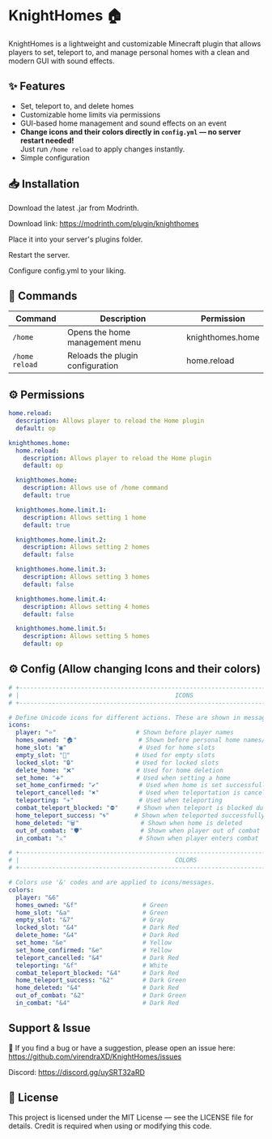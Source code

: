# KnightHomes 🏠

KnightHomes is a lightweight and customizable Minecraft plugin that allows players to set, teleport to, and manage personal homes with a clean and modern GUI with sound effects.

## ✨ Features
- Set, teleport to, and delete homes
- Customizable home limits via permissions
- GUI-based home management and sound effects on an event
- **Change icons and their colors directly in `config.yml` — no server restart needed!**  
  Just run `/home reload` to apply changes instantly.
- Simple configuration

## 📥 Installation
Download the latest .jar from Modrinth.

Download link: https://modrinth.com/plugin/knighthomes

Place it into your server's plugins folder.

Restart the server.

Configure config.yml to your liking.

## 📜 Commands
| Command          | Description                      | Permission        |
|------------------|----------------------------------|-------------------|
| `/home`          | Opens the home management menu   | knighthomes.home  |
| `/home reload`   | Reloads the plugin configuration | home.reload       |

## ⚙️ Permissions
```yaml
home.reload:
  description: Allows player to reload the Home plugin
  default: op

knighthomes.home:
  home.reload:
    description: Allows player to reload the Home plugin
    default: op

  knighthomes.home:
    description: Allows use of /home command
    default: true

  knighthomes.home.limit.1:
    description: Allows setting 1 home
    default: true

  knighthomes.home.limit.2:
    description: Allows setting 2 homes
    default: false

  knighthomes.home.limit.3:
    description: Allows setting 3 homes
    default: false

  knighthomes.home.limit.4:
    description: Allows setting 4 homes
    default: false

  knighthomes.home.limit.5:
    description: Allows setting 5 homes
    default: op
```

## ⚙️ Config (Allow changing Icons and their colors)
```yaml
# +----------------------------------------------------------------------------------------------+ #
# |                                           ICONS                                               | #
# +----------------------------------------------------------------------------------------------+ #

# Define Unicode icons for different actions. These are shown in messages.    
icons:
  player: "⭐"                      # Shown before player names
  homes_owned: "🏠"                 # Shown before personal home names/messages
  home_slot: "▣"                    # Used for home slots   
  empty_slot: "🫙"                  # Used for empty slots
  locked_slot: "🔒"                 # Used for locked slots
  delete_home: "❌"                 # Used for home deletion
  set_home: "➕"                    # Used when setting a home  
  set_home_confirmed: "✔"           # Used when home is set successfully
  teleport_cancelled: "✖"           # Used when teleportation is cancelled
  teleporting: "✈"                  # Used when teleporting
  combat_teleport_blocked: "⛔"     # Shown when teleport is blocked due to combat
  home_teleport_success: "🌀"       # Shown when teleported successfully
  home_deleted: "🗑"                 # Shown when home is deleted
  out_of_combat: "🛡"                # Shown when player out of combat
  in_combat: "⚔"                    # Shown when player enters combat

# +----------------------------------------------------------------------------------------------+ #
# |                                           COLORS                                              | #
# +----------------------------------------------------------------------------------------------+ #

# Colors use '&' codes and are applied to icons/messages.
colors:
  player: "&6"
  homes_owned: "&f"                  # Green
  home_slot: "&a"                    # Green
  empty_slot: "&7"                   # Gray
  locked_slot: "&4"                  # Dark Red
  delete_home: "&4"                  # Dark Red
  set_home: "&e"                     # Yellow
  set_home_confirmed: "&e"           # Yellow
  teleport_cancelled: "&4"           # Dark Red
  teleporting: "&f"                  # White
  combat_teleport_blocked: "&4"      # Dark Red
  home_teleport_success: "&2"        # Dark Green
  home_deleted: "&4"                 # Dark Red
  out_of_combat: "&2"                # Dark Green
  in_combat: "&4"                    # Dark Red
```

## Support & Issue
🐛 If you find a bug or have a suggestion, please open an issue here:
https://github.com/virendraXD/KnightHomes/issues

Discord: https://discord.gg/uySRT32aRD

## 📄 License
This project is licensed under the MIT License — see the LICENSE file for details.
Credit is required when using or modifying this code.

